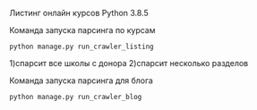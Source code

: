 Листинг онлайн курсов
Python 3.8.5 

Команда запуска парсинга по курсам

`python manage.py run_crawler_listing`

1)спарсит все школы с донора
2)спарсит несколько разделов

Команда запуска парсинга для блога

`python manage.py run_crawler_blog`
